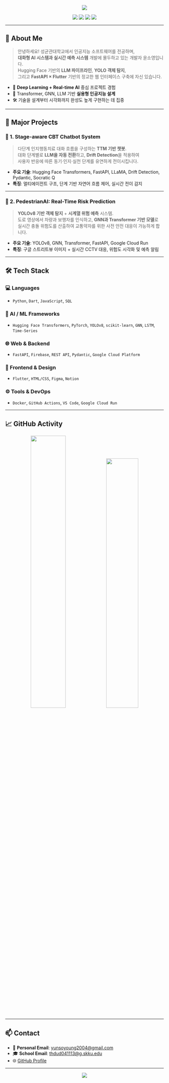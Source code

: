<p align="center">
  <img src="https://capsule-render.vercel.app/api?type=waving&color=8A2BE2&height=230&section=header&text=Welcome%20to%20SoYoung's%20Space%20🚀&fontAlign=50&fontSize=40&animation=fadeIn" />
</p>

<p align="center">
  <img src="https://img.shields.io/badge/Sungkyunkwan%20University-006400?style=for-the-badge&logo=academia&logoColor=white" />
  <img src="https://img.shields.io/badge/AI%20Engineer-HuggingFace-6A5ACD?style=for-the-badge&logo=python&logoColor=white" />
  <img src="https://img.shields.io/badge/Web%20Dev-FastAPI%20×%20Flutter-00c2ff?style=for-the-badge&logo=fastapi&logoColor=white" />
  <img src="https://img.shields.io/badge/UI%2FUX%20Design-Figma-f24e1e?style=for-the-badge&logo=figma&logoColor=white" />
</p>

---

## 🧠 About Me

> 안녕하세요! 성균관대학교에서 인공지능 소프트웨어를 전공하며,  
> **대화형 AI 시스템과 실시간 예측 시스템** 개발에 몰두하고 있는 개발자 윤소영입니다.  
> Hugging Face 기반의 **LLM 파이프라인**, **YOLO 객체 탐지**,  
> 그리고 **FastAPI × Flutter** 기반의 정교한 웹 인터페이스 구축에 자신 있습니다.

- 🌱 **Deep Learning + Real-time AI** 중심 프로젝트 경험
- 🎯 Transformer, GNN, LLM 기반 **실용형 인공지능 설계**
- 🛠️ 기술을 설계부터 시각화까지 완성도 높게 구현하는 데 집중

---

## 🚀 Major Projects

### 📌 1. Stage-aware CBT Chatbot System  
> 다단계 인지행동치료 대화 흐름을 구성하는 **TTM 기반 챗봇**.  
> 대화 단계별로 **LLM을 자동 전환**하고, **Drift Detection**을 적용하여  
> 사용자 반응에 따른 동기·인지·실천 단계를 유연하게 전이시킵니다.

- **주요 기술**: Hugging Face Transformers, FastAPI, LLaMA, Drift Detection, Pydantic, Socratic Q
- **특징**: 멀티에이전트 구조, 단계 기반 자연어 흐름 제어, 실시간 전이 감지

---

### 📌 2. PedestrianAI: Real-Time Risk Prediction  
> **YOLOv8 기반 객체 탐지** + **시계열 위험 예측** 시스템.  
> 도로 영상에서 차량과 보행자를 인식하고, **GNN과 Transformer 기반 모델**로  
> 실시간 충돌 위험도를 산출하여 교통약자를 위한 사전 안전 대응이 가능하게 합니다.

- **주요 기술**: YOLOv8, GNN, Transformer, FastAPI, Google Cloud Run
- **특징**: 구글 스트리트뷰 이미지 + 실시간 CCTV 대응, 위험도 시각화 및 예측 알림

---

## 🛠 Tech Stack

### 💻 Languages
- `Python`, `Dart`, `JavaScript`, `SQL`

### 🧠 AI / ML Frameworks
- `Hugging Face Transformers`, `PyTorch`, `YOLOv8`, `scikit-learn`, `GNN`, `LSTM`, `Time-Series`

### 🌐 Web & Backend
- `FastAPI`, `Firebase`, `REST API`, `Pydantic`, `Google Cloud Platform`

### 🎨 Frontend & Design
- `Flutter`, `HTML/CSS`, `Figma`, `Notion`

### ⚙️ Tools & DevOps
- `Docker`, `GitHub Actions`, `VS Code`, `Google Cloud Run`

---

## 📈 GitHub Activity

<p align="center">
  <img src="https://github-readme-stats.vercel.app/api?username=yunsoyoung2004&show_icons=true&theme=radical" width="47%" />
  <img src="https://github-readme-stats.vercel.app/api/top-langs/?username=yunsoyoung2004&layout=compact&theme=radical" width="45%" />
</p>

---

## 📫 Contact

- 📩 **Personal Email**: yunsoyoung2004@gmail.com  
- 🎓 **School Email**: thdud041113@g.skku.edu  
- 🌐 [GitHub Profile](https://github.com/yunsoyoung2004)

---

<p align="center">
  <img src="https://capsule-render.vercel.app/api?type=waving&color=8A2BE2&height=200&section=footer" />
</p>
